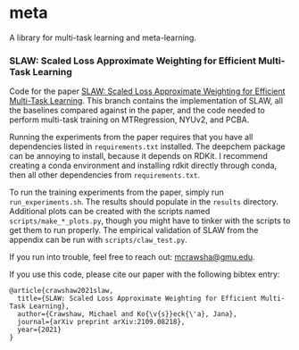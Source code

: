 # meta
A library for multi-task learning and meta-learning.

### SLAW: Scaled Loss Approximate Weighting for Efficient Multi-Task Learning

Code for the paper [SLAW: Scaled Loss Approximate Weighting for Efficient Multi-Task Learning](https://arxiv.org/abs/2109.08218). This branch contains the implementation of SLAW, all the baselines compared against in the paper, and the code needed to perform multi-task training on MTRegression, NYUv2, and PCBA.

Running the experiments from the paper requires that you have all dependencies listed in `requirements.txt` installed. The deepchem package can be annoying to install, because it depends on RDKit. I recommend creating a conda environment and installing rdkit directly through conda, then all other dependencies from `requirements.txt`.

To run the training experiments from the paper, simply run `run_experiments.sh`. The results should populate in the `results` directory. Additional plots can be created with the scripts named `scripts/make_*_plots.py`, though you might have to tinker with the scripts to get them to run properly. The empirical validation of SLAW from the appendix can be run with `scripts/claw_test.py`.

If you run into trouble, feel free to reach out: [mcrawsha@gmu.edu](mcrawsha@gmu.edu).

If you use this code, please cite our paper with the following bibtex entry:
```
@article{crawshaw2021slaw,
  title={SLAW: Scaled Loss Approximate Weighting for Efficient Multi-Task Learning},
  author={Crawshaw, Michael and Ko{\v{s}}eck{\'a}, Jana},
  journal={arXiv preprint arXiv:2109.08218},
  year={2021}
}
```
